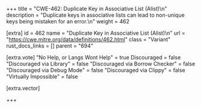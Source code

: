 +++
title = "CWE-462: Duplicate Key in Associative List (Alist)\n"
description = "Duplicate keys in associative lists can lead to non-unique keys being mistaken for an error.\n"
weight = 462

[extra]
id = 462
name = "Duplicate Key in Associative List (Alist)\n"
url = "https://cwe.mitre.org/data/definitions/462.html"
class = "Variant"
rust_docs_links = []
parent = "694"

[extra.vote]
"No Help, or Langs Wont Help" = true
Discouraged = false
"Discouraged via Library" = false
"Discouraged via Borrow Checker" = false
"Discouraged via Debug Mode" = false
"Discouraged via Clippy" = false
"Virtually Impossible" = false

[extra.vector]

+++
